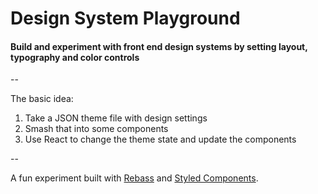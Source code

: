 # Design System Playground

#### Build and experiment with front end design systems by setting layout, typography and color controls

--

The basic idea:

1. Take a JSON theme file with design settings
2. Smash that into some components
3. Use React to change the theme state and update the components

--

A fun experiment built with [Rebass](http://jxnblk.com/rebass/) and [Styled Components](https://www.styled-components.com/).